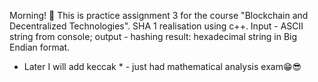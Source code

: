 Morning! 👋
This is practice assignment 3 for the course "Blockchain and Decentralized Technologies". 
SHA 1 realisation using c++.
Input - ASCII string from console; output - hashing result: hexadecimal string in Big Endian format.
* Later I will add keccak * - just had mathematical analysis exam😁😎
